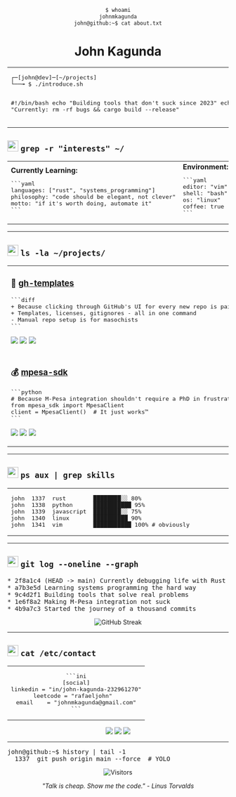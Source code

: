 <div align="center">

```bash
$ whoami
johnmkagunda
john@github:~$ cat about.txt
```

# John Kagunda

</div>

<table>
<tr>
<td>
<pre>
┌─[john@dev]─[~/projects]
└──╼ $ ./introduce.sh

#!/bin/bash
echo "Building tools that don't suck since 2023"
echo "Currently: rm -rf bugs && cargo build --release"
</pre>
</td>
</tr>
</table>

## <img src="https://raw.githubusercontent.com/Tarikul-Islam-Anik/Animated-Fluent-Emojis/master/Emojis/Objects/Gear.png" width="25" height="25" /> `grep -r "interests" ~/`

<table>
<tr>
<td width="50%">
<strong>Currently Learning:</strong>
<pre>
```yaml
languages: ["rust", "systems_programming"]
philosophy: "code should be elegant, not clever"
motto: "if it's worth doing, automate it"
```
</pre>
</td>
<td width="50%">
<strong>Environment:</strong>
<pre>
```yaml
editor: "vim"        # fight me
shell: "bash"
os: "linux"         # obviously
coffee: true        # required dependency
```
</pre>
</td>
</tr>
</table>

---

## <img src="https://raw.githubusercontent.com/Tarikul-Islam-Anik/Animated-Fluent-Emojis/master/Emojis/Objects/File%20Folder.png" width="25" height="25" /> `ls -la ~/projects/`

<table>

<tr>
<td>
<h3>🔧 <a href="https://gh-templates.dev">gh-templates</a></h3>
<pre>
```diff
+ Because clicking through GitHub's UI for every new repo is pain
+ Templates, licenses, gitignores - all in one command
- Manual repo setup is for masochists
```
</pre>
<p>
<img src="https://img.shields.io/badge/javascript-%23323330.svg?style=flat&logo=javascript&logoColor=%23F7DF1E" />
<img src="https://img.shields.io/badge/github%20api-%23121011.svg?style=flat&logo=github&logoColor=white" />
<img src="https://img.shields.io/badge/automation-%23FF6B6B.svg?style=flat" />
</p>
</td>
</tr>

<tr>
<td>
<h3>💰 <a href="mpesakit.dev">mpesa-sdk</a></h3>
<pre>
```python
# Because M-Pesa integration shouldn't require a PhD in frustration
from mpesa_sdk import MpesaClient
client = MpesaClient()  # It just works™
```
</pre>
<p>
<img src="https://img.shields.io/badge/python-3670A0?style=flat&logo=python&logoColor=ffdd54" />
<img src="https://img.shields.io/badge/rest%20api-%2361DAFB.svg?style=flat" />
<img src="https://img.shields.io/badge/security-%23FF0000.svg?style=flat&logo=security&logoColor=white" />
</p>
</td>
</tr>

</table>

---

## <img src="https://raw.githubusercontent.com/Tarikul-Islam-Anik/Animated-Fluent-Emojis/master/Emojis/Objects/Desktop%20Computer.png" width="25" height="25" /> `ps aux | grep skills`

<table>
<tr>
<td width="50%">
<pre>
john  1337  rust        ████████░░ 80%
john  1338  python      ███████████ 95% 
john  1339  javascript  ████████░░ 75%
john  1340  linux       ██████████ 90%
john  1341  vim         ███████████ 100% # obviously
</pre>
</td>
</td>
</tr>
</table>

---

## <img src="https://raw.githubusercontent.com/Tarikul-Islam-Anik/Animated-Fluent-Emojis/master/Emojis/Objects/Chart%20Increasing.png" width="25" height="25" /> `git log --oneline --graph`

<p align="center">
<pre>
* 2f8a1c4 (HEAD -> main) Currently debugging life with Rust
* a7b3e5d Learning systems programming the hard way  
* 9c4d2f1 Building tools that solve real problems
* 1e6f8a2 Making M-Pesa integration not suck
* 4b9a7c3 Started the journey of a thousand commits
</pre>
</p>

<p align="center">
<img src="https://github-readme-streak-stats.herokuapp.com/?user=rafaeljohn9&theme=dark&hide_border=true&background=0D1117&stroke=58A6FF&ring=58A6FF&fire=FF6B35&currStreakNum=C9D1D9&sideNums=C9D1D9&currStreakLabel=7D8590&sideLabels=7D8590&dates=7D8590" alt="GitHub Streak"/>
</p>

---

## <img src="https://raw.githubusercontent.com/Tarikul-Islam-Anik/Animated-Fluent-Emojis/master/Emojis/Objects/Telephone.png" width="25" height="25" /> `cat /etc/contact`

<p align="center">
<table>
<tr>
<td align="center">
<pre>
```ini
[social]
linkedin = "in/john-kagunda-232961270"
leetcode = "rafaeljohn"  
email    = "johnmkagunda@gmail.com"
```
</pre>
</td>
</tr>
</table>
</p>

<p align="center">
<a href="https://linkedin.com/in/john-kagunda-232961270/"><img src="https://img.shields.io/badge/LinkedIn-0077B5?style=for-the-badge&logo=linkedin&logoColor=white" /></a>
<a href="https://www.leetcode.com/rafaeljohn"><img src="https://img.shields.io/badge/LeetCode-FFA116?style=for-the-badge&logo=leetcode&logoColor=white" /></a>
<a href="mailto:johnmkagunda@gmail.com"><img src="https://img.shields.io/badge/Email-D14836?style=for-the-badge&logo=gmail&logoColor=white" /></a>
</p>

---

<p align="center">
<pre>
john@github:~$ history | tail -1
  1337  git push origin main --force  # YOLO
</pre>
</p>

<p align="center">
<img src="https://komarev.com/ghpvc/?username=rafaeljohn9&color=green&style=flat-square&label=visitors" alt="Visitors" />
</p>

<p align="center">
<em>"Talk is cheap. Show me the code." - Linus Torvalds</em>
</p>

